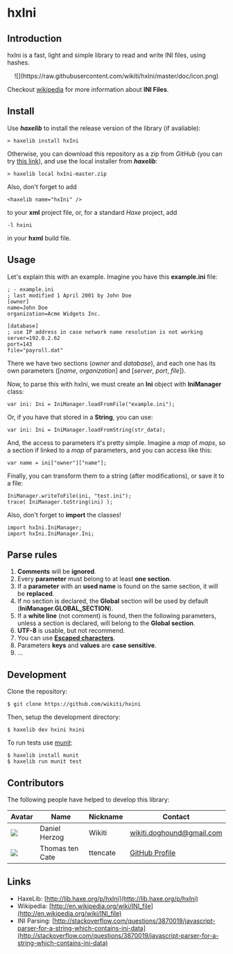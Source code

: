 # hxIni

## Introduction
hxIni is a fast, light and simple library to read and write INI files, using hashes.

<div align="center">
![](https://raw.githubusercontent.com/wikiti/hxIni/master/doc/icon.png)
</div>

Checkout [wikipedia](http://en.wikipedia.org/wiki/INI_file) for more information about **INI Files**.

## Install
Use ***haxelib*** to install the release version of the library (if avaliable):

	> haxelib install hxIni

Otherwise, you can download this repository as a zip from *GitHub* (you can try [this link](https://github.com/wikiti/hxIni/archive/master.zip)), and use the local installer from ***haxelib***:

    > haxelib local hxIni-master.zip

Also, don't forget to add

    <haxelib name="hxIni" />

to your **xml** project file, or, for a standard *Haxe* project, add

    -l hxini

in your **hxml** build file.

## Usage

Let's explain this with an example. Imagine you have this **example.ini** file:

	; - example.ini
    ; last modified 1 April 2001 by John Doe
    [owner]
    name=John Doe
    organization=Acme Widgets Inc.

    [database]
    ; use IP address in case network name resolution is not working
    server=192.0.2.62
    port=143
    file="payroll.dat"

There we have two sections (*owner* and *database*), and each one has its own parameters ([*name*, *organization*] and [*server*, *port*, *file*]).

Now, to parse this with hxIni, we must create an **Ini** object with **IniManager** class:

    var ini: Ini = IniManager.loadFromFile("example.ini");

Or, if you have that stored in a **String**, you can use:

    var ini: Ini = IniManager.loadFromString(str_data);

And, the access to parameters it's pretty simple. Imagine a *map* of *maps*, so a section if linked to a *map* of parameters, and you can access like this:

    var name = ini["owner"]["name"];

Finally, you can transform them to a string (after modifications), or save it to a file:

    IniManager.writeToFile(ini, "test.ini");
    trace( IniManager.toString(ini) );

Also, don't forget to **import** the classes!

    import hxIni.IniManager;
    import hxIni.IniManager.Ini;

## Parse rules
1. **Comments** will be **ignored**.
2. Every **parameter** must belong to at least **one section**.
3. If a **parameter** with an **used name** is found on the same section, it will be **replaced**.
4. If no section is declared, the **Global** section will be used by default (**IniManager.GLOBAL_SECTION**).
5. If a **white line** (not comment) is found, then the following parameters, unless a section is declared, will belong to the **Global section**.
6. **UTF-8** is usable, but not recommend.
7. You can use **[Escaped characters](http://en.wikipedia.org/wiki/INI_file#Escape_characters)**.
8. Parameters **keys** and **values** are **case sensitive**.
9. ...

## Development

Clone the repository:

```shell
$ git clone https://github.com/wikiti/hxini
```

Then, setup the development directory:

```shell
$ haxelib dev hxini hxini
```

To run tests use [munit](https://github.com/massiveinteractive/MassiveUnit):

```shell
$ haxelib install munit
$ haxelib run munit test
```

## Contributors

The following people have helped to develop this library:

| Avatar  | Name          | Nickname  | Contact              |
| ------- | ------------- | --------- | ------------------ |
| ![](https://gravatar.com/avatar/2ae6d81e0605177ba9e17b19f54e6b6c?s=64)  | Daniel Herzog | Wikiti | [wikiti.doghound@gmail.com](mailto:wikiti.doghound@gmail.com)
| ![](https://avatars1.githubusercontent.com/u/90930?s=64)  | Thomas ten Cate | ttencate | [GitHub Profile](https://github.com/ttencate)

## Links

- HaxeLib: [http://lib.haxe.org/p/hxIni](http://lib.haxe.org/p/hxIni)
- Wikipedia: [http://en.wikipedia.org/wiki/INI_file](http://en.wikipedia.org/wiki/INI_file)
- INI Parsing: [http://stackoverflow.com/questions/3870019/javascript-parser-for-a-string-which-contains-ini-data](http://stackoverflow.com/questions/3870019/javascript-parser-for-a-string-which-contains-ini-data)
